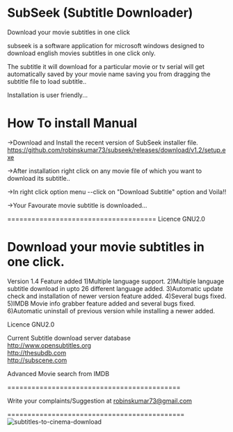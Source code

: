 SubSeek (Subtitle Downloader)
=======

Download your movie subtitles in one click

subseek is a software application for microsoft windows designed to download english movies subtitles in one click only.

The subtitle it will download for a particular movie or tv serial will get automatically saved by your movie name saving 
you from dragging the subtitle file to load subtitle..

Installation is user friendly...

How To install Manual
======================

->Download and Install the recent version of SubSeek installer file.     <br/>  https://github.com/robinskumar73/subseek/releases/download/v1.2/setup.exe
  
->After installation right click on any movie file of which you want to download its subtitle..

->In right click option menu
            --click on "Download Subtitle" option and Voila!!

->Your Favourate movie subtitle is downloaded...

=====================================
Licence GNU2.0


Download your movie subtitles in one click.
===========================================

Version 1.4 Feature added
1)Multiple language support.
2)Multiple language subtitle download in upto 26 different language added.
3)Automatic update check and installation of newer version feature added.
4)Several bugs fixed.
5)IMDB Movie info grabber feature added and several bugs fixed.
6)Automatic uninstall of previous version while installing a newer added.






Licence GNU2.0

Current Subtitle download server database<br />
http://www.opensubtitles.org<br />
http://thesubdb.com<br />
http://subscene.com

Advanced Movie search from IMDB

===========================================

Write your complaints/Suggestion at
robinskumar73@gmail.com

============================================
![subtitles-to-cinema-download](https://f.cloud.github.com/assets/5016679/1981142/f8318314-83d0-11e3-9ef8-374d3cf19158.jpg)
